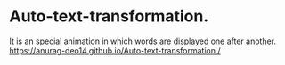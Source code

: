 # Auto-text-transformation.
It is an special animation in which words are displayed one after another.
https://anurag-deo14.github.io/Auto-text-transformation./
